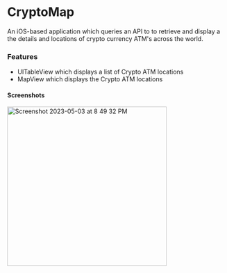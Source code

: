 # CryptoMap

An iOS-based application which queries an API to to retrieve and display a the details and locations of crypto currency ATM's across the world.

### Features

* UITableView which displays a list of Crypto ATM locations
* MapView which displays the Crypto ATM locations

#### Screenshots
<img width="367" alt="Screenshot 2023-05-03 at 8 49 32 PM" src="https://user-images.githubusercontent.com/79939661/236100883-2d0deb7e-51de-4f12-894d-b0292d2041f2.png">
